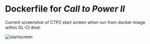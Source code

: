 
# Dockerfile for *Call to Power II*

Current screenshot of CTP2 start screen when run from docker image within GL-CI dind:

![startscreen](/../-/jobs/artifacts/master/raw/ctp2start.png?job=test:ss_start "screenshot of CTP2 start screen run from docker image")
